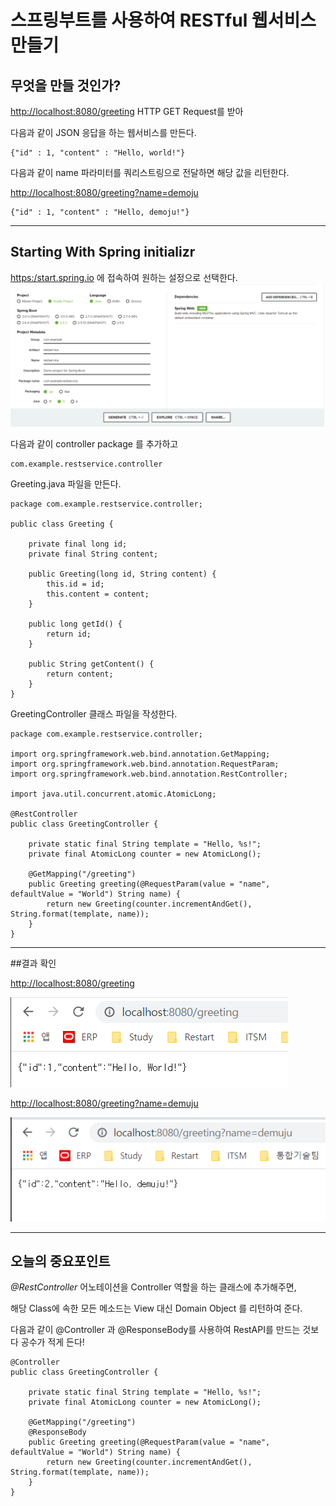 # 스프링부트를 사용하여 RESTful 웹서비스 만들기

## 무엇을 만들 것인가?

[http://localhost:8080/greeting](http://localhost:8080/greeting) HTTP GET Request를 받아

다음과 같이 JSON 응답을 하는 웹서비스를 만든다.

    {"id" : 1, "content" : "Hello, world!"}

다음과 같이 name 파라미터를 쿼리스트링으로 전달하면 해당 값을 리턴한다.

[http://localhost:8080/greeting?name=demoju](http://localhost:8080/greeting?name=demoju)

    {"id" : 1, "content" : "Hello, demoju!"}

---

## Starting With Spring initializr

[https:/start.spring.io](https:/start.spring.io) 에 접속하여 원하는 설정으로 선택한다.
![](imgs/img.png)


다음과 같이 controller package 를 추가하고

    com.example.restservice.controller

Greeting.java 파일을 만든다.

    package com.example.restservice.controller;

    public class Greeting {
    
        private final long id;
        private final String content;
    
        public Greeting(long id, String content) {
            this.id = id;
            this.content = content;
        }
    
        public long getId() {
            return id;
        }
    
        public String getContent() {
            return content;
        }
    }

GreetingController 클래스 파일을 작성한다.

    package com.example.restservice.controller;
    
    import org.springframework.web.bind.annotation.GetMapping;
    import org.springframework.web.bind.annotation.RequestParam;
    import org.springframework.web.bind.annotation.RestController;
    
    import java.util.concurrent.atomic.AtomicLong;
    
    @RestController
    public class GreetingController {
    
        private static final String template = "Hello, %s!";
        private final AtomicLong counter = new AtomicLong();
        
        @GetMapping("/greeting")
        public Greeting greeting(@RequestParam(value = "name", defaultValue = "World") String name) {
            return new Greeting(counter.incrementAndGet(), String.format(template, name));
        }
    }

---

##결과 확인

[http://localhost:8080/greeting](http://localhost:8080/greeting) 

![](imgs/img_1.png)


[http://localhost:8080/greeting?name=demuju](http://localhost:8080/greeting?name=demuju)

![img.png](img.png)



---

## 오늘의 중요포인트
*@RestController* 어노테이션을 Controller 역할을 하는 클래스에 추가해주면, 

해당 Class에 속한 모든 메소드는 View 대신 Domain Object 를 리턴하여 준다.

다음과 같이 @Controller 과 @ResponseBody를 사용하여 RestAPI를 만드는 것보다 공수가 적게 든다!

    @Controller
    public class GreetingController {
    
        private static final String template = "Hello, %s!";
        private final AtomicLong counter = new AtomicLong();
    
        @GetMapping("/greeting")
        @ResponseBody
        public Greeting greeting(@RequestParam(value = "name", defaultValue = "World") String name) {
            return new Greeting(counter.incrementAndGet(), String.format(template, name));
        }
    }

